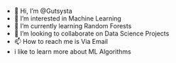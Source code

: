 - 👋 Hi, I’m @Gutsysta
- 👀 I’m interested in Machine Learning
- 🌱 I’m currently learning Random Forests
- 💞️ I’m looking to collaborate on Data Science Projects
- 📫 How to reach me is Via Email
- i like to learn more about ML Algorithms

<!---
Gutsysta/Gutsysta is a ✨ special ✨ repository because its `README.md` (this file) appears on your GitHub profile.
You can click the Preview link to take a look at your changes.
--->
